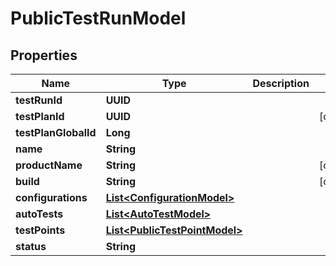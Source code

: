

# PublicTestRunModel


## Properties

| Name | Type | Description | Notes |
|------------ | ------------- | ------------- | -------------|
|**testRunId** | **UUID** |  |  |
|**testPlanId** | **UUID** |  |  [optional] |
|**testPlanGlobalId** | **Long** |  |  |
|**name** | **String** |  |  |
|**productName** | **String** |  |  [optional] |
|**build** | **String** |  |  [optional] |
|**configurations** | [**List&lt;ConfigurationModel&gt;**](ConfigurationModel.md) |  |  |
|**autoTests** | [**List&lt;AutoTestModel&gt;**](AutoTestModel.md) |  |  |
|**testPoints** | [**List&lt;PublicTestPointModel&gt;**](PublicTestPointModel.md) |  |  |
|**status** | **String** |  |  |



